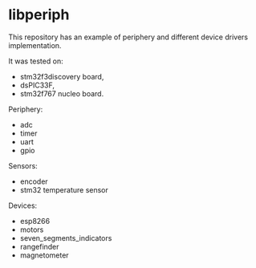 # libperiph

This repository has an example of periphery and different device drivers implementation.

It was tested on:
- stm32f3discovery board,
- dsPIC33F,
- stm32f767 nucleo board.

Periphery:
- adc
- timer
- uart
- gpio

Sensors:
- encoder
- stm32 temperature sensor

Devices:
- esp8266
- motors
- seven_segments_indicators
- rangefinder
- magnetometer

